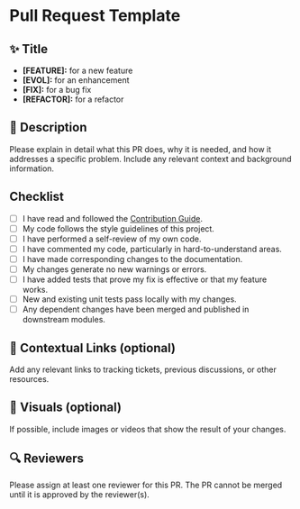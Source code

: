 # Pull Request Template

## ✨ Title
- **[FEATURE]:** for a new feature
- **[EVOL]:** for an enhancement
- **[FIX]:** for a bug fix
- **[REFACTOR]:** for a refactor

## 📄 Description
Please explain in detail what this PR does, why it is needed, and how it addresses a specific problem. Include any relevant context and background information.

##  Checklist
- [ ] I have read and followed the [Contribution Guide](https://github.com/ekino/v6y/wiki/Contribution-Guide).
- [ ] My code follows the style guidelines of this project.
- [ ] I have performed a self-review of my own code.
- [ ] I have commented my code, particularly in hard-to-understand areas.
- [ ] I have made corresponding changes to the documentation.
- [ ] My changes generate no new warnings or errors.
- [ ] I have added tests that prove my fix is effective or that my feature works.
- [ ] New and existing unit tests pass locally with my changes.
- [ ] Any dependent changes have been merged and published in downstream modules.

## 🔗 Contextual Links (optional)
Add any relevant links to tracking tickets, previous discussions, or other resources.

## 📸 Visuals (optional)
If possible, include images or videos that show the result of your changes.

## 🔍 Reviewers
Please assign at least one reviewer for this PR. The PR cannot be merged until it is approved by the reviewer(s).

